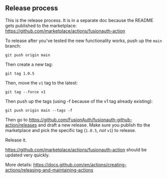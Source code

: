 ## Release process

This is the release process. It is in a separate doc because the README gets published to the marketplace: https://github.com/marketplace/actions/fusionauth-action

To release after you've tested the new functionality works, push up the `main` branch:

```
git push origin main
```

Then create a new tag:

```
git tag 1.0.5
```

Then, move the `v1` tag to the latest:

```
git tag --force v1
```

Then push up the tags (using -f because of the v1 tag already existing):

```
git push origin main --tags -f
```

Then go to https://github.com/FusionAuth/fusionauth-github-action/releases and draft a new release. Make sure you publish tto the marketplace and pick the specific tag (`1.0.5`, *not* `v1`) to release.

Release it.

https://github.com/marketplace/actions/fusionauth-action should be updated very quickly.

More details: https://docs.github.com/en/actions/creating-actions/releasing-and-maintaining-actions
